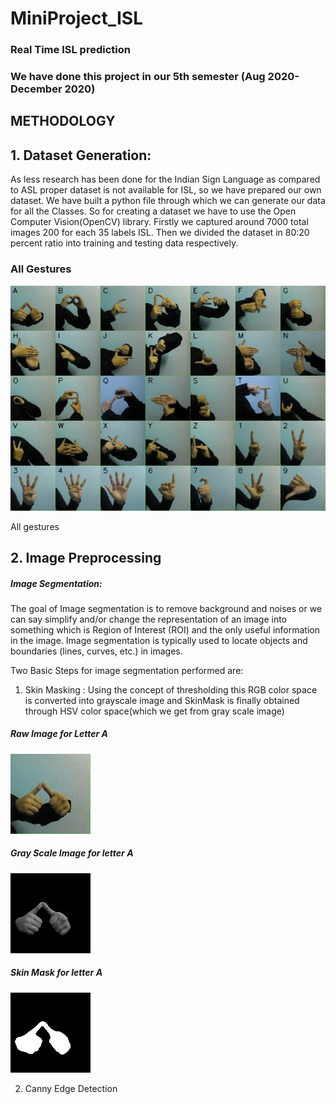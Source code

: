# MiniProject_ISL
### Real Time ISL prediction

### We have done this project in our 5th semester (Aug 2020- December 2020)


## METHODOLOGY

## 1. Dataset Generation:
  
As less research has been done for the Indian Sign Language as compared to ASL proper dataset
is not available for ISL, so we have prepared our own dataset. We have built a python file
through which we can generate our data for all the Classes. So for creating a dataset we have to
use the Open Computer Vision(OpenCV) library. Firstly we captured around 7000 total images
200 for each 35 labels ISL. Then we divided the dataset in 80:20 percent ratio into training and
testing data respectively.


### All Gestures
![All gestures](all_gestures.jpg) 

All gestures

## 2.  Image Preprocessing

##### Image Segmentation:

The goal of Image segmentation is to remove background and noises or we can say simplify
and/or change the representation of an image into something which is Region of Interest (ROI)
and the only useful information in the image. Image segmentation is typically used to locate
objects and boundaries (lines, curves, etc.) in images.

Two Basic Steps for image segmentation performed are:

1. Skin Masking : Using the concept of thresholding this RGB color space is converted into
grayscale image and SkinMask is finally obtained through HSV color space(which we get
from gray scale image)

##### Raw Image for Letter A
![Raw Image for letter A](rawimageA.jpg)

##### Gray Scale Image for letter A
![Gray Scale Image for letter A](skin.jpg)

##### Skin Mask for letter A
![Skin Mask Image for letter A](skinmaskA.jpg)

2. Canny Edge Detection







